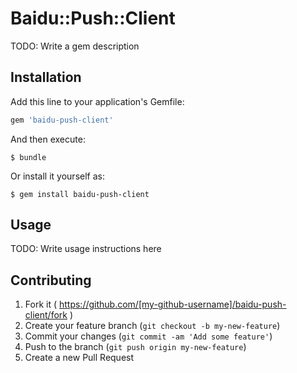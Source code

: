 # Baidu::Push::Client

TODO: Write a gem description

## Installation

Add this line to your application's Gemfile:

```ruby
gem 'baidu-push-client'
```

And then execute:

    $ bundle

Or install it yourself as:

    $ gem install baidu-push-client

## Usage

TODO: Write usage instructions here

## Contributing

1. Fork it ( https://github.com/[my-github-username]/baidu-push-client/fork )
2. Create your feature branch (`git checkout -b my-new-feature`)
3. Commit your changes (`git commit -am 'Add some feature'`)
4. Push to the branch (`git push origin my-new-feature`)
5. Create a new Pull Request
